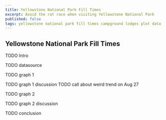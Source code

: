 ```yaml
---
title: Yellowstone National Park Fill Times
excerpt: Avoid the rat race when visiting Yellowstone National Park
published: false
tags: yellowstone national park fill times campground lodges plot data
---
```


Yellowstone National Park Fill Times
------------------------------------

TODO Intro

TODO datasource

TODO graph 1

TODO graph 1 discussion
TODO call about weird trend on Aug 27

TODO graph 2

TODO graph 2 discussion

TODO conclusion
